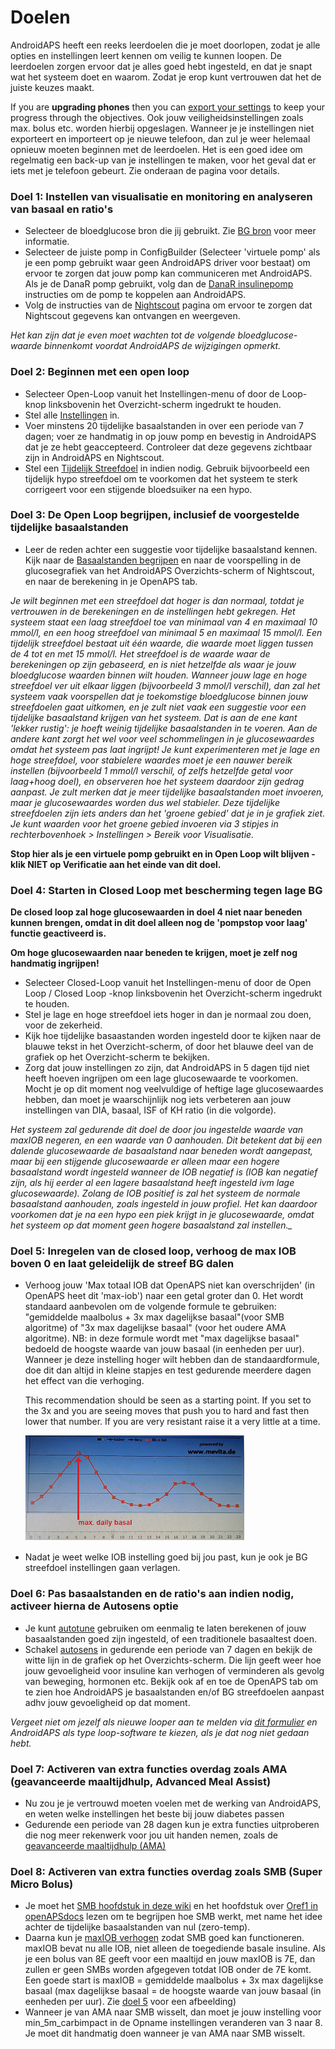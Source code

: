 # Doelen

AndroidAPS heeft een reeks leerdoelen die je moet doorlopen, zodat je alle opties en instellingen leert kennen om veilig te kunnen loopen. De leerdoelen zorgen ervoor dat je alles goed hebt ingesteld, en dat je snapt wat het systeem doet en waarom. Zodat je erop kunt vertrouwen dat het de juiste keuzes maakt.

If you are **upgrading phones** then you can [export your settings](../Usage/ExportImportSettings) to keep your progress through the objectives. Ook jouw veiligheidsinstellingen zoals max. bolus etc. worden hierbij opgeslagen. Wanneer je je instellingen niet exporteert en importeert op je nieuwe telefoon, dan zul je weer helemaal opnieuw moeten beginnen met de leerdoelen. Het is een goed idee om regelmatig een back-up van je instellingen te maken, voor het geval dat er iets met je telefoon gebeurt. Zie onderaan de pagina voor details.  

### Doel 1: Instellen van visualisatie en monitoring en analyseren van basaal en ratio's

* Selecteer de bloedglucose bron die jij gebruikt. Zie [BG bron](../Configuration/BG-Source.md) voor meer informatie.
* Selecteer de juiste pomp in ConfigBuilder (Selecteer 'virtuele pomp' als je een pomp gebruikt waar geen AndroidAPS driver voor bestaat) om ervoor te zorgen dat jouw pomp kan communiceren met AndroidAPS. Als je de DanaR pomp gebruikt, volg dan de [DanaR insulinepomp](../Configuration/DanaR-Insulin-Pump.md) instructies om de pomp te koppelen aan AndroidAPS.
* Volg de instructies van de [Nightscout](../Installing-AndroidAPS/Nightscout.md) pagina om ervoor te zorgen dat Nightscout gegevens kan ontvangen en weergeven.

*Het kan zijn dat je even moet wachten tot de volgende bloedglucose-waarde binnenkomt voordat AndroidAPS de wijzigingen opmerkt.*

### Doel 2: Beginnen met een open loop

* Selecteer Open-Loop vanuit het Instellingen-menu of door de Loop-knop linksbovenin het Overzicht-scherm ingedrukt te houden.
* Stel alle [Instellingen](../Configuration/Preferences.md) in.
* Voer minstens 20 tijdelijke basaalstanden in over een periode van 7 dagen; voer ze handmatig in op jouw pomp en bevestig in AndroidAPS dat je ze hebt geaccepteerd. Controleer dat deze gegevens zichtbaar zijn in AndroidAPS en Nightscout.
* Stel een [Tijdelijk Streefdoel](../Usage/temptarget.md) in indien nodig. Gebruik bijvoorbeeld een tijdelijk hypo streefdoel om te voorkomen dat het systeem te sterk corrigeert voor een stijgende bloedsuiker na een hypo. 

### Doel 3: De Open Loop begrijpen, inclusief de voorgestelde tijdelijke basaalstanden

* Leer de reden achter een suggestie voor tijdelijke basaalstand kennen. Kijk naar de [Basaalstanden begrijpen](https://openaps.readthedocs.io/en/latest/docs/While%20You%20Wait%20For%20Gear/Understand-determine-basal.html) en naar de voorspelling in de glucosegrafiek van het AndroidAPS Overzichts-scherm of Nightscout, en naar de berekening in je OpenAPS tab.

*Je wilt beginnen met een streefdoel dat hoger is dan normaal, totdat je vertrouwen in de berekeningen en de instellingen hebt gekregen. Het systeem staat een laag streefdoel toe van minimaal van 4 en maximaal 10 mmol/l, en een hoog streefdoel van minimaal 5 en maximaal 15 mmol/l. Een tijdelijk streefdoel bestaat uit één waarde, die waarde moet liggen tussen de 4 tot en met 15 mmol/l. Het streefdoel is de waarde waar de berekeningen op zijn gebaseerd, en is niet hetzelfde als waar je jouw bloedglucose waarden binnen wilt houden. Wanneer jouw lage en hoge streefdoel ver uit elkaar liggen (bijvoorbeeld 3 mmol/l verschil), dan zal het systeem vaak voorspellen dat je toekomstige bloedglucose binnen jouw streefdoelen gaat uitkomen, en je zult niet vaak een suggestie voor een tijdelijke basaalstand krijgen van het systeem. Dat is aan de ene kant 'lekker rustig': je hoeft weinig tijdelijke basaalstanden in te voeren. Aan de andere kant zorgt het wel voor veel schommelingen in je glucosewaardes omdat het systeem pas laat ingrijpt! Je kunt experimenteren met je lage en hoge streefdoel, voor stabielere waardes moet je een nauwer bereik instellen (bijvoorbeeld 1 mmol/l verschil, of zelfs hetzelfde getal voor laag+hoog doel), en observeren hoe het systeem daardoor zijn gedrag aanpast. Je zult merken dat je meer tijdelijke basaalstanden moet invoeren, maar je glucosewaardes worden dus wel stabieler. Deze tijdelijke streefdoelen zijn iets anders dan het 'groene gebied' dat je in je grafiek ziet. Je kunt waarden voor het groene gebied invoeren via 3 stipjes in rechterbovenhoek > Instellingen > Bereik voor Visualisatie.*

**Stop hier als je een virtuele pomp gebruikt en in Open Loop wilt blijven - klik NIET op Verificatie aan het einde van dit doel.**

### Doel 4: Starten in Closed Loop met bescherming tegen lage BG

**De closed loop zal hoge glucosewaarden in doel 4 niet naar beneden kunnen brengen, omdat in dit doel alleen nog de 'pompstop voor laag' functie geactiveerd is.**

**Om hoge glucosewaarden naar beneden te krijgen, moet je zelf nog handmatig ingrijpen!**

* Selecteer Closed-Loop vanuit het Instellingen-menu of door de Open Loop / Closed Loop -knop linksbovenin het Overzicht-scherm ingedrukt te houden.
* Stel je lage en hoge streefdoel iets hoger in dan je normaal zou doen, voor de zekerheid.
* Kijk hoe tijdelijke basaastanden worden ingesteld door te kijken naar de blauwe tekst in het Overzicht-scherm, of door het blauwe deel van de grafiek op het Overzicht-scherm te bekijken.
* Zorg dat jouw instellingen zo zijn, dat AndroidAPS in 5 dagen tijd niet heeft hoeven ingrijpen om een lage glucosewaarde te voorkomen. Mocht je op dit moment nog veelvuldige of heftige lage glucosewaardes hebben, dan moet je waarschijnlijk nog iets verbeteren aan jouw instellingen van DIA, basaal, ISF of KH ratio (in die volgorde).

*Het systeem zal gedurende dit doel de door jou ingestelde waarde van maxIOB negeren, en een waarde van 0 aanhouden. Dit betekent dat bij een dalende glucosewaarde de basaalstand naar beneden wordt aangepast, maar bij een stijgende glucosewaarde er alleen maar een hogere basaalstand wordt ingesteld wanneer de IOB negatief is (IOB kan negatief zijn, als hij eerder al een lagere basaalstand heeft ingesteld ivm lage glucosewaarde). Zolang de IOB positief is zal het systeem de normale basaalstand aanhouden, zoals ingesteld in jouw profiel. Het kan daardoor voorkomen dat je na een hypo een piek krijgt in je glucosewaarde, omdat het systeem op dat moment geen hogere basaalstand zal instellen._*

### Doel 5: Inregelen van de closed loop, verhoog de max IOB boven 0 en laat geleidelijk de streef BG dalen

* Verhoog jouw 'Max totaal IOB dat OpenAPS niet kan overschrijden' (in OpenAPS heet dit 'max-iob') naar een getal groter dan 0. Het wordt standaard aanbevolen om de volgende formule te gebruiken: "gemiddelde maalbolus + 3x max dagelijkse basaal"(voor SMB algoritme) of "3x max dagelijkse basaal" (voor het oudere AMA algoritme). NB: in deze formule wordt met "max dagelijkse basaal" bedoeld de hoogste waarde van jouw basaal (in eenheden per uur). Wanneer je deze instelling hoger wilt hebben dan de standaardformule, doe dit dan altijd in kleine stapjes en test gedurende meerdere dagen het effect van die verhoging. 
    
    This recommendation should be seen as a starting point. If you set to the 3x and you are seeing moves that push you to hard and fast then lower that number. If you are very resistant raise it a very little at a time.
    
    ![max daily basal](../images/MaxDailyBasal.png)

* Nadat je weet welke IOB instelling goed bij jou past, kun je ook je BG streefdoel instellingen gaan verlagen.

### Doel 6: Pas basaalstanden en de ratio's aan indien nodig, activeer hierna de Autosens optie

* Je kunt [autotune](https://openaps.readthedocs.io/en/latest/docs/Customize-Iterate/autotune.html) gebruiken om eenmalig te laten berekenen of jouw basaalstanden goed zijn ingesteld, of een traditionele basaaltest doen.
* Schakel [autosens](../Usage/Open-APS-features.md) in gedurende een periode van 7 dagen en bekijk de witte lijn in de grafiek op het Overzichts-scherm. Die lijn geeft weer hoe jouw gevoeligheid voor insuline kan verhogen of verminderen als gevolg van beweging, hormonen etc. Bekijk ook af en toe de OpenAPS tab om te zien hoe AndroidAPS je basaalstanden en/of BG streefdoelen aanpast adhv jouw gevoeligheid op dat moment.

*Vergeet niet om jezelf als nieuwe looper aan te melden via [dit formulier](http://bit.ly/nowlooping) en AndroidAPS als type loop-software te kiezen, als je dat nog niet gedaan hebt.*

### Doel 7: Activeren van extra functies overdag zoals AMA (geavanceerde maaltijdhulp, Advanced Meal Assist)

* Nu zou je je vertrouwd moeten voelen met de werking van AndroidAPS, en weten welke instellingen het beste bij jouw diabetes passen
* Gedurende een periode van 28 dagen kun je extra functies uitproberen die nog meer rekenwerk voor jou uit handen nemen, zoals de [geavanceerde maaltijdhulp (AMA)](../Usage/Open-APS-features#advanced-meal-assist-ama)

### Doel 8: Activeren van extra functies overdag zoals SMB (Super Micro Bolus)

* Je moet het [SMB hoofdstuk in deze wiki](../Usage/Open-APS-features#super-micro-bolus-smb) en het hoofdstuk over [Oref1 in openAPSdocs](https://openaps.readthedocs.io/en/latest/docs/Customize-Iterate/oref1.html) lezen om te begrijpen hoe SMB werkt, met name het idee achter de tijdelijke basaalstanden van nul (zero-temp).
* Daarna kun je [maxIOB verhogen](../Usage/Open-APS-features#maximum-total-iob-openaps-cant-go-over-openaps-max-iob) zodat SMB goed kan functioneren. maxIOB bevat nu alle IOB, niet alleen de toegediende basale insuline. Als je een bolus van 8E geeft voor een maaltijd en jouw maxIOB is 7E, dan zullen er geen SMBs worden afgegeven totdat IOB onder de 7E komt. Een goede start is maxIOB = gemiddelde maalbolus + 3x max dagelijkse basaal (max dagelijkse basaal = de hoogste waarde van jouw basaal (in eenheden per uur). Zie [doel 5](../Usage/Objectives#objective-5-tuning-the-closed-loop-raising-max-iob-above-0-and-gradually-lowering-bg-targets) voor een afbeelding)
* Wanneer je van AMA naar SMB wisselt, dan moet je jouw instelling voor min_5m_carbimpact in de Opname instellingen veranderen van 3 naar 8. Je moet dit handmatig doen wanneer je van AMA naar SMB wisselt.